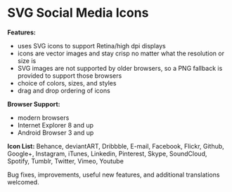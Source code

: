 # SVG Social Media Icons

**Features:**
- uses SVG icons to support Retina/high dpi displays
- icons are vector images and stay crisp no matter what the resolution or size is
- SVG images are not supported by older browsers, so a PNG fallback is provided to support those browsers
- choice of colors, sizes, and styles
- drag and drop ordering of icons

**Browser Support:**
- modern browsers
- Internet Explorer 8 and up
- Android Browser 3 and up

**Icon List:** Behance, deviantART, Dribbble, E-mail, Facebook, Flickr, Github, Google+, Instagram, iTunes, Linkedin, Pinterest, Skype, SoundCloud, Spotify, Tumblr, Twitter, Vimeo, Youtube

Bug fixes, improvements, useful new features, and additional translations welcomed.
